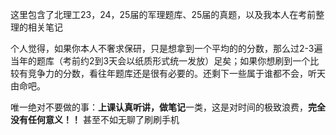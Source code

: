这里包含了北理工23，24，25届的军理题库、25届的真题，以及我本人在考前整理的相关笔记

 个人觉得，如果你本人不奢求保研，只是想拿到一个平均的的分数，那么过2-3遍当年的题库（考前约2到3天会以纸质形式统一发放）足矣；如果你想刷到一个比较有竞争力的分数，看往年题库还是很有必要的。还剩下一些属于谁都不会，听天由命吧。

唯一绝对不要做的事：**上课认真听讲，做笔记**一类，这是对时间的极致浪费，**完全没有任何意义！！** 甚至不如无聊了刷刷手机
